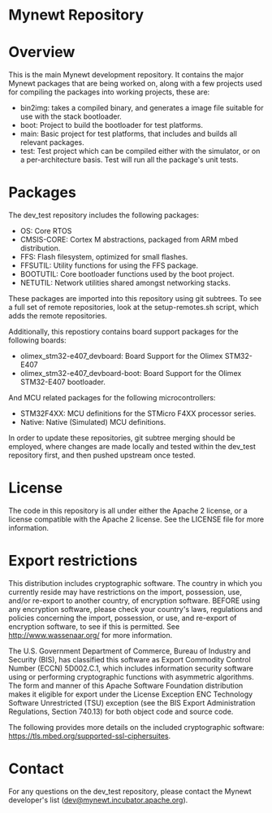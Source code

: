 # Mynewt Repository 

# Overview

This is the main Mynewt development repository.  It contains the major Mynewt
packages that are being worked on, along with a few projects used for 
compiling the packages into working projects, these are: 

* bin2img: takes a compiled binary, and generates a image file suitable 
  for use with the stack bootloader. 
* boot: Project to build the bootloader for test platforms. 
* main: Basic project for test platforms, that includes and builds all 
  relevant packages. 
* test: Test project which can be compiled either with the simulator, or 
  on a per-architecture basis.  Test will run all the package's unit 
  tests. 

# Packages 

The dev\_test repository includes the following packages: 

* OS: Core RTOS 
* CMSIS-CORE: Cortex M abstractions, packaged from ARM mbed distribution.
* FFS: Flash filesystem, optimized for small flashes. 
* FFSUTIL: Utility functions for using the FFS package. 
* BOOTUTIL: Core bootloader functions used by the boot project. 
* NETUTIL: Network utilities shared amongst networking stacks. 

These packages are imported into this repository using git subtrees.  To see a 
full set of remote repositories, look at the setup-remotes.sh script, which 
adds the remote repositories.

Additionally, this repostiory contains board support packages for the following 
boards: 

* olimex\_stm32-e407\_devboard: Board Support for the Olimex STM32-E407 
* olimex\_stm32-e407\_devboard-boot: Board Support for the Olimex STM32-E407 bootloader. 

And MCU related packages for the following microcontrollers: 

* STM32F4XX: MCU definitions for the STMicro F4XX processor series.
* Native: Native (Simulated) MCU definitions.

In order to update these repositories, git subtree merging should be employed, 
where changes are made locally and tested within the dev\_test repository first, 
and then pushed upstream once tested. 

# License 

The code in this repository is all under either the Apache 2 license, or a license 
compatible with the Apache 2 license.  See the LICENSE file for more information. 

# Export restrictions

This distribution includes cryptographic software. The country in which you currently reside may have restrictions on the import, possession, use, and/or re-export to another country, of encryption software. BEFORE using any encryption software, please check your country's laws, regulations and policies concerning the import, possession, or use, and re-export of encryption software, to see if this is permitted. See <http://www.wassenaar.org/> for more information.

The U.S. Government Department of Commerce, Bureau of Industry and Security (BIS), has classified this software as Export Commodity Control Number (ECCN) 5D002.C.1, which includes information security software using or performing cryptographic functions with asymmetric algorithms. The form and manner of this Apache Software Foundation distribution makes it eligible for export under the License Exception ENC Technology Software Unrestricted (TSU) exception (see the BIS Export Administration Regulations, Section 740.13) for both object code and source code.

The following provides more details on the included cryptographic software: https://tls.mbed.org/supported-ssl-ciphersuites.

# Contact 

For any questions on the dev\_test repository, please contact the Mynewt 
developer's list (dev@mynewt.incubator.apache.org).  
